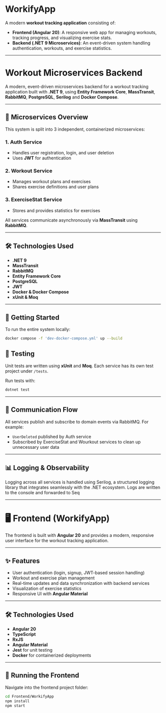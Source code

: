 # WorkifyApp

A modern **workout tracking application** consisting of:
- **Frontend (Angular 20)**: A responsive web app for managing workouts, tracking progress, and visualizing exercise stats.  
- **Backend (.NET 9 Microservices)**: An event-driven system handling authentication, workouts, and exercise statistics.

---

# Workout Microservices Backend

A modern, event-driven microservices backend for a workout tracking application built with **.NET 9**, using **Entity Framework Core**, **MassTransit**, **RabbitMQ**, **PostgreSQL**, **Serilog** and **Docker Compose**.

---

## 🧩 Microservices Overview

This system is split into 3 independent, containerized microservices:

### 1. **Auth Service**

* Handles user registration, login, and user deletion
* Uses **JWT** for authentication

### 2. **Workout Service**

* Manages workout plans and exercises
* Shares exercise definitions and user plans

### 3. **ExerciseStat Service**

* Stores and provides statistics for exercises

All services communicate asynchronously via **MassTransit** using **RabbitMQ**.

---

## 🛠️ Technologies Used

* **.NET 9**
* **MassTransit**
* **RabbitMQ**
* **Entity Framework Core**
* **PostgreSQL**
* **JWT**
* **Docker & Docker Compose**
* **xUnit & Moq**

---

## 🚀 Getting Started

To run the entire system locally:

```bash
docker compose -f 'dev-docker-compose.yml' up --build 
```

## 🧪 Testing

Unit tests are written using **xUnit** and **Moq**.
Each service has its own test project under `/tests`.

Run tests with:

```bash
dotnet test
```

---

## 📡 Communication Flow

All services publish and subscribe to domain events via RabbitMQ.
For example:

* `UserDeleted` published by Auth service
* Subscribed by ExerciseStat and Wourkout services to clean up unnecessary user data

---

## 📊 Logging & Observability

Logging across all services is handled using Serilog, a structured logging library that integrates seamlessly with the .NET ecosystem.
Logs are written to the console and forwarded to Seq

---

# 🖥️ Frontend (WorkifyApp)

The frontend is built with **Angular 20** and provides a modern, responsive user interface for the workout tracking application.

---

## ✨ Features
- User authentication (login, signup, JWT-based session handling)
- Workout and exercise plan management
- Real-time updates and data synchronization with backend services
- Visualization of exercise statistics
- Responsive UI with **Angular Material**

---

## 🛠️ Technologies Used
- **Angular 20**
- **TypeScript**
- **RxJS**
- **Angular Material**
- **Jest** for unit testing
- **Docker** for containerized deployments

---

## 🚀 Running the Frontend

Navigate into the frontend project folder:

```bash
cd Frontend/WorkifyApp
npm install
npm start

